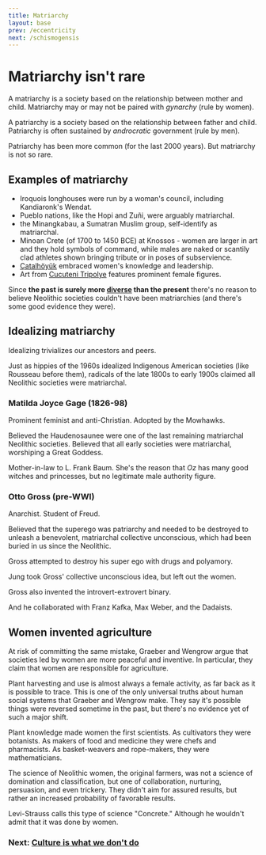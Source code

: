 ```yaml
---
title: Matriarchy
layout: base
prev: /eccentricity
next: /schismogensis
---
```


# Matriarchy isn't rare

A matriarchy is a society based on the relationship between mother and child.
Matriarchy may or may not be paired with *gynarchy* (rule by women).

A patriarchy is a society based on the relationship between father and child.
Patriarchy is often sustained by *androcratic* government (rule by men).

Patriarchy has been more common (for the last 2000 years).
But matriarchy is not so rare.

## Examples of matriarchy

- Iroquois longhouses were run by a woman's council, including Kandiaronk's Wendat.
- Pueblo nations, like the Hopi and Zuñi, were arguably matriarchal.
- the Minangkabau, a Sumatran Muslim group, self-identify as matriarchal.
- Minoan Crete (of 1700 to 1450 BCE) at Knossos - women are larger in art and they hold symbols of command, while males are naked or scantily clad athletes shown bringing tribute or in poses of subservience.
- [Çatalhöyük](/fertile-crescents#lower) embraced women's knowledge and leadership.
- Art from [Cucuteni Tripolye](/cucuteni-tripolye) features prominent female figures.

Since **the past is surely more [diverse](/diverse) than the present** there's no reason to believe Neolithic societies couldn't have been matriarchies (and there's some good evidence they were).

## Idealizing matriarchy

Idealizing trivializes our ancestors and peers.

Just as hippies of the 1960s idealized Indigenous American societies (like Rousseau before them), radicals of the late 1800s to early 1900s claimed all Neolithic societies were matriarchal.

### Matilda Joyce Gage (1826-98)

Prominent feminist and anti-Christian.
Adopted by the Mowhawks.

Believed the Haudenosaunee were one of the last remaining matriarchal Neolithic societies.
Believed that all early societies were matriarchal, worshiping a Great Goddess.

Mother-in-law to L. Frank Baum.
She's the reason that *Oz* has many good witches and princesses, but no legitimate male authority figure.

### Otto Gross (pre-WWI)

Anarchist.
Student of Freud.

Believed that the superego was patriarchy and needed to be destroyed to unleash a benevolent, matriarchal collective unconscious, which had been buried in us since the Neolithic.

Gross attempted to destroy his super ego with drugs and polyamory.

Jung took Gross' collective unconscious idea, but left out the women.

Gross also invented the introvert-extrovert binary.

And he collaborated with Franz Kafka, Max Weber, and the Dadaists.

## Women invented agriculture

At risk of committing the same mistake, Graeber and Wengrow argue that societies led by women are more peaceful and inventive.
In particular, they claim that women are responsible for agriculture.

Plant harvesting and use is almost always a female activity, as far back as it is possible to trace.
This is one of the only universal truths about human social systems that Graeber and Wengrow make.
They say it's possible things were reversed sometime in the past, but there's no evidence yet of such a major shift.

Plant knowledge made women the first scientists.
As cultivators they were botanists.
As makers of food and medicine they were chefs and pharmacists.
As basket-weavers and rope-makers, they were mathematicians.

The science of Neolithic women, the original farmers, was not a science of domination and classification, but one of collaboration, nurturing, persuasion, and even trickery.
They didn't aim for assured results, but rather an increased probability of favorable results.

Levi-Strauss calls this type of science "Concrete."
Although he wouldn't admit that it was done by women.

### Next: [Culture is what we don't do](/schismogensis)
